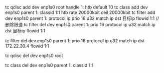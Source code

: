 tc qdisc add dev enp1s0 root handle 1: htb default 10
tc class add dev enp1s0 parent 1: classid 1:1 htb rate 20000kbit ceil 20000kbit
tc filter add dev enp1s0 parent 1: protocol ip prio 16 u32 match ip dst 目标ip flowid 1:1
// 删除限速
tc filter del dev enp1s0 parent 1: prio 16 protocol ip u32 match ip dst 目标ip flowid 1:1

tc filter del dev enp1s0 parent 1: prio 16 protocol ip u32 match ip dst 172.22.30.4 flowid 1:1


 tc qdisc del dev enp1s0  root

tc class del dev enp1s0 parent 1: classid 1:1
